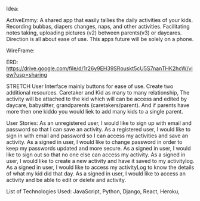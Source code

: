 

Idea:

ActiveEmmy: A shared app that easily tallies the daily activities of your kids. Recording bubbas, diapers changes, naps, and other activities. Facilitating notes taking, uploading pictures (v2) between parents(v3) or daycares. Direction is all about ease of use. This apps future will be solely on a phone.


WireFrame:


ERD:
https://drive.google.com/file/d/1r26y9EH39SRouskt5cU5S7nanTHK2hcW/view?usp=sharing


STRETCH
User Interface mainly buttons for ease of use.
Create two additional resources. Caretaker and Kid as many to many relationship, The activity will be attached to the kid which will can be access and edited by daycare, babysitter, grandparents (caretakers/parent). And if parents have more then one kiddo you would liek to add many kids to a single parent.


User Stories:
As an unregistered user, I would like to sign up with email and password so that I can save an activity.
As a registered user, I would like to sign in with email and password so I can access my activities and save an activity.
As a signed in user, I would like to change password in order to keep my passwords updated and more secure.
As a signed in user, I would like to sign out so that no one else can access my activity.
As a signed in user, I would like to create a new activity and have it saved to my activitylog.
As a signed in user, I would like to access my activityLog to know the details of what my kid did that day.
As a signed in user, I would like to access an activity and be able to edit or delete and activity.

List of Technologies Used:
JavaScript, Python, Django, React, Heroku, 
